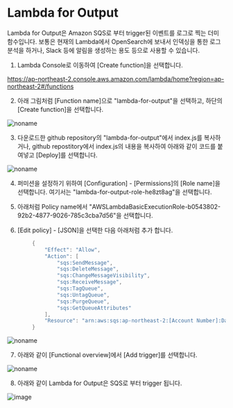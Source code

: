# Lambda for Output

Lambda for Output은 Amazon SQS로 부터 trigger된 이벤트를 로그로 찍는 더미 함수입니다. 보통은 현재의 Lambda에서 OpenSearch에 보내서 인덱싱을 통한 로그 분석을 하거나, Slack 등에 알림을 생성하는 용도 등으로 사용할 수 있습니다. 

1) Lambda Console로 이동하여 [Create function]을 선택합니다.

https://ap-northeast-2.console.aws.amazon.com/lambda/home?region=ap-northeast-2#/functions

2) 아래 그림처럼 [Function name]으로 "lambda-for-output"을 선택하고, 하단의 [Create function]을 선택합니다. 

![noname](https://user-images.githubusercontent.com/52392004/165526595-2ec6bb09-d9a0-48f4-b988-1d34058e832a.png)

3) 다운로드한 github repository의 "lambda-for-output"에서 index.js를 복사하거나, github repostitory에서 index.js의 내용을 복사하여 아래와 같이 코드를 붙여넣고 [Deploy]를 선택합니다. 

![noname](https://user-images.githubusercontent.com/52392004/165527893-3edd8368-6dd4-4ad4-b00e-f28f8f42411e.png)


4) 퍼미션을 설정하기 위하여 [Configuration] - [Permissions]의 [Role name]을 선택합니다. 여기서는 "lambda-for-output-role-he8zt8ag"을 선택합니다.

5) 아래처럼 Policy name에서 "AWSLambdaBasicExecutionRole-b0543802-92b2-4877-9026-785c3cba7d56"을 선택합니다.

6) [Edit policy] - [JSON]을 선택한 다음 아래처럼 추가 합니다. 

```java
        {
            "Effect": "Allow",
            "Action": [
                "sqs:SendMessage",
                "sqs:DeleteMessage",
                "sqs:ChangeMessageVisibility",
                "sqs:ReceiveMessage",
                "sqs:TagQueue",
                "sqs:UntagQueue",
                "sqs:PurgeQueue",
                "sqs:GetQueueAttributes"
            ],
            "Resource": "arn:aws:sqs:ap-northeast-2:[Account Number]:DataAcquisitionQueue"
        }
```        

![noname](https://user-images.githubusercontent.com/52392004/165530704-9ac707ec-dd69-4b97-a553-078856bb6475.png)

7) 아래와 같이 [Functional overview]에서 [Add trigger]를 선택합니다.

![noname](https://user-images.githubusercontent.com/52392004/165532154-3d9750bf-390b-47b3-87f9-254c315e746a.png)


8) 아래와 같이 Lambda for Output은 SQS로 부터 trigger 됩니다. 

![image](https://user-images.githubusercontent.com/52392004/165533294-388e8fe6-7267-4396-a0d9-d992d1ed481e.png)





